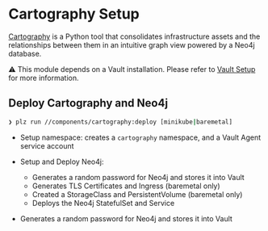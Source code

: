 # Cartography Setup

[Cartography](https://github.com/lyft/cartography) is a Python tool that consolidates infrastructure assets and the relationships between them in an intuitive graph view powered by a Neo4j database.

⚠️ This module depends on a Vault installation.
Please refer to [Vault Setup](vault.md) for more information.


## Deploy Cartography and Neo4j
```bash
❯ plz run //components/cartography:deploy [minikube|baremetal]
```
* Setup namespace: creates a `cartography` namespace, and a Vault Agent service account
* Setup and Deploy Neo4j:
  * Generates a random password for Neo4j and stores it into Vault
  * Generates TLS Certificates and Ingress (baremetal only)
  * Created a StorageClass and PersistentVolume (baremetal only)
  * Deploys the Neo4j StatefulSet and Service


* Generates a random password for Neo4j and stores it into Vault
